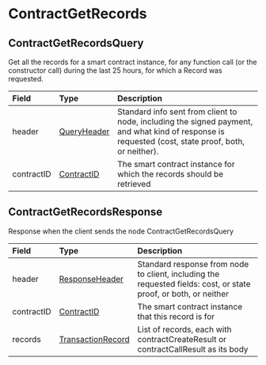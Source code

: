 # ContractGetRecords

## ContractGetRecordsQuery

Get all the records for a smart contract instance, for any function call \(or the constructor call\) during the last 25 hours, for which a Record was requested.

| Field | Type | Description |
| :--- | :--- | :--- |
| header | [QueryHeader](../miscellaneous/queryheader.md) | Standard info sent from client to node, including the signed payment, and what kind of response is requested \(cost, state proof, both, or neither\). |
| contractID | [ContractID](../basic-types/contractid.md) | The smart contract instance for which the records should be retrieved |

## ContractGetRecordsResponse

Response when the client sends the node ContractGetRecordsQuery

| Field | Type | Description |
| :--- | :--- | :--- |
| header | [ResponseHeader](../miscellaneous/responseheader.md#responseheader) | Standard response from node to client, including the requested fields: cost, or state proof, or both, or neither |
| contractID | [ContractID](../basic-types/contractid.md) | The smart contract instance that this record is for |
| records | [TransactionRecord](../miscellaneous/transactionrecord.md) | List of records, each with contractCreateResult or contractCallResult as its body |

